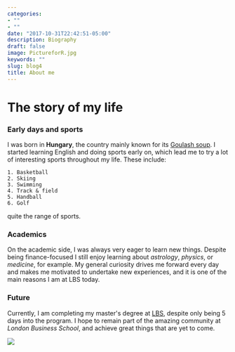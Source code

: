 ```yaml
---
categories:
- ""
- ""
date: "2017-10-31T22:42:51-05:00"
description: Biography
draft: false
image: PictureforR.jpg
keywords: ""
slug: blog4
title: About me
---
```


# The story of my life

### Early days and sports
 
I was born in **Hungary**, the country mainly known for its [Goulash soup](https://en.wikipedia.org/wiki/Goulash). I started learning English and doing sports early on, which lead me to try a lot of interesting sports throughout my life. These include:

    1. Basketball
    2. Skiing
    3. Swimming
    4. Track & field
    5. Handball
    6. Golf
    
quite the range of sports.

### Academics

On the academic side, I was always very eager to learn new things. Despite being finance-focused I still enjoy learning about *astrology*, *physics*, or *medicine*, for example. My general curiosity drives me forward every day and makes me motivated to undertake new experiences, and it is one of the main reasons I am at LBS today.

### Future

Currently, I am completing my master's degree at [LBS](https://www.london.edu), despite only being 5 days into the program. I hope to remain part of the amazing community at *London Business School*, and achieve great things that are yet to come.

![](https://upload.wikimedia.org/wikipedia/commons/4/47/RS9327_LBS_Standard_Logo_RGB_AW-hpr.jpg)
